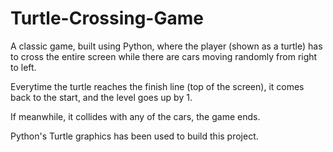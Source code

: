 # Turtle-Crossing-Game

A classic game, built using Python, where the player (shown as a turtle) has to cross the entire screen while there are cars moving randomly from right to left.

Everytime the turtle reaches the finish line (top of the screen), it comes back to the start, and the level goes up by 1.

If meanwhile, it collides with any of the cars, the game ends.

Python's Turtle graphics has been used to build this project.
